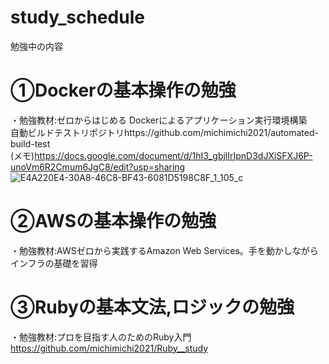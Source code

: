 # study_schedule
勉強中の内容

# ①Dockerの基本操作の勉強
・勉強教材:ゼロからはじめる Dockerによるアプリケーション実行環境構築<br>
自動ビルドテストリポジトリhttps://github.com/michimichi2021/automated-build-test<br>
(メモ)https://docs.google.com/document/d/1hI3_gbjlIrIpnD3dJXiSFXJ6P-unoVm6R2Cmum6JgC8/edit?usp=sharing<br>
![E4A220E4-30A8-46C8-BF43-6081D5198C8F_1_105_c](https://user-images.githubusercontent.com/84381486/144068024-230a0197-5f61-4488-b0c9-62245bd2dc3c.jpeg)


# ②AWSの基本操作の勉強
・勉強教材:AWSゼロから実践するAmazon Web Services。手を動かしながらインフラの基礎を習得<br>


# ③Rubyの基本文法,ロジックの勉強
・勉強教材:プロを目指す人のためのRuby入門<br>
https://github.com/michimichi2021/Ruby__study
